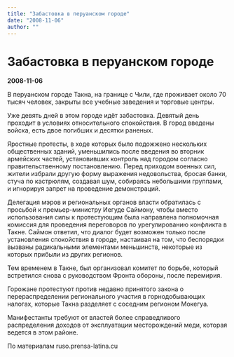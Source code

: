 ```yaml
---
title: "Забастовка в перуанском городе"
date: "2008-11-06"
author: ""
---
```


# Забастовка в перуанском городе

**2008-11-06** 

В перуанском городе Такна, на границе с Чили, где проживает около 70 тысяч человек, закрыты все учебные заведения и торговые центры.

Уже девять дней в этом городе идёт забастовка. Девятый день проходит  в условиях относительного спокойствия. В город введены войска, есть двое погибших и десятки  раненых.

Яростные протесты, в ходе которых было подожжено  нескольких общественных зданий,  уменьшились после введения во вторник армейских частей, установивших контроль над городом согласно правительственному постановлению. Перед приходом военных сил,  жители избрали другую форму выражения недовольства, бросая банки, стуча по кастрюлям, создавая шум,  собираясь небольшими группами, и  игнорируя  запрет на проведение демонстраций.

Делегация мэров и региональных органов власти обратилась с просьбой к премьер-министру  Иегуде Саймону, чтобы  вместо использования силы к протестующим была направлена полномочная комиссия для проведения переговоров по урегулированию конфликта в Такне. Саймон ответил, что диалог будет возможен  только после установления спокойствия в  городе, настаивая  на том, что беспорядки вызваны  радикальными  элементами меньшинств, некоторые из которых прибыли из других регионов.

Тем временем в Такне, был  организовал комитет по борьбе, который встретился снова с  руководством Фронта обороны,  после  перемирия.

Горожане протестуют  против недавно принятого  закона о  перераспределении  регионального участия в горнодобывающих  налогах, которые Такна  разделяет  с соседним регионом Мокегуа.

Манифестанты требуют от властей более справедливого распределения доходов от эксплуатации месторождений меди, которая ведется в этом районе.

По материалам ruso.prensa-latina.cu